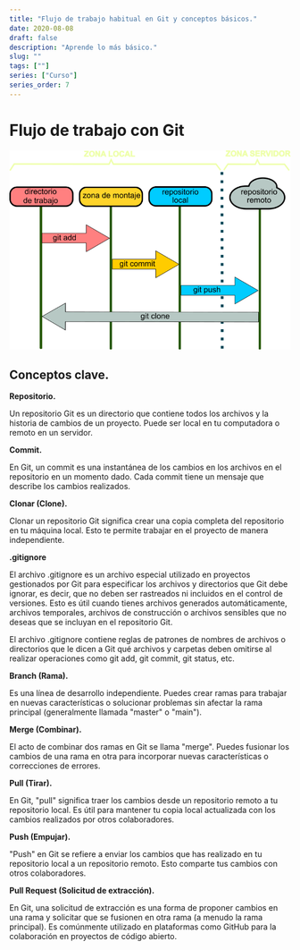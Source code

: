 ```yaml
---
title: "Flujo de trabajo habitual en Git y conceptos básicos."
date: 2020-08-08
draft: false
description: "Aprende lo más básico."
slug: ""
tags: [""]
series: ["Curso"]
series_order: 7
---
```


# Flujo de trabajo con Git

![Ciclo de vida de Git](esquemaGit2.png)

## Conceptos clave.

**Repositorio.**

Un repositorio Git es un directorio que contiene todos los archivos y la historia de cambios de un proyecto. Puede ser local en tu computadora o remoto en un servidor.

**Commit.**

En Git, un commit es una instantánea de los cambios en los archivos en el repositorio en un momento dado. Cada commit tiene un mensaje que describe los cambios realizados.

**Clonar (Clone).** 

Clonar un repositorio Git significa crear una copia completa del repositorio en tu máquina local. Esto te permite trabajar en el proyecto de manera independiente.

**.gitignore**

El archivo .gitignore es un archivo especial utilizado en proyectos gestionados por Git para especificar los archivos y directorios que Git debe ignorar, es decir, que no deben ser rastreados ni incluidos en el control de versiones. Esto es útil cuando tienes archivos generados automáticamente, archivos temporales, archivos de construcción o archivos sensibles que no deseas que se incluyan en el repositorio Git.

El archivo .gitignore contiene reglas de patrones de nombres de archivos o directorios que le dicen a Git qué archivos y carpetas deben omitirse al realizar operaciones como git add, git commit, git status, etc.

**Branch (Rama).**

Es una línea de desarrollo independiente. Puedes crear ramas para trabajar en nuevas características o solucionar problemas sin afectar la rama principal (generalmente llamada "master" o "main").

**Merge (Combinar).**

El acto de combinar dos ramas en Git se llama "merge". Puedes fusionar los cambios de una rama en otra para incorporar nuevas características o correcciones de errores.

**Pull (Tirar).** 

En Git, "pull" significa traer los cambios desde un repositorio remoto a tu repositorio local. Es útil para mantener tu copia local actualizada con los cambios realizados por otros colaboradores.

**Push (Empujar).** 

"Push" en Git se refiere a enviar los cambios que has realizado en tu repositorio local a un repositorio remoto. Esto comparte tus cambios con otros colaboradores.

**Pull Request (Solicitud de extracción).** 

En Git, una solicitud de extracción es una forma de proponer cambios en una rama y solicitar que se fusionen en otra rama (a menudo la rama principal). Es comúnmente utilizado en plataformas como GitHub para la colaboración en proyectos de código abierto.
